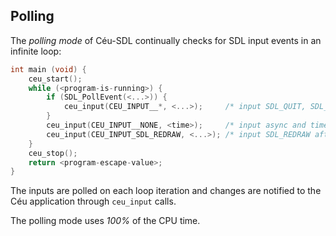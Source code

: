 ## Polling

The *polling mode* of Céu-SDL continually checks for SDL input events in an
infinite loop:

```c
int main (void) {
    ceu_start();
    while (<program-is-running>) {
        if (SDL_PollEvent(<...>)) {
            ceu_input(CEU_INPUT__*, <...>);     /* input SDL_QUIT, SDL_KEY*, SDL_MOUSE*, etc */
        }
        ceu_input(CEU_INPUT__NONE, <time>);     /* input async and timer */
        ceu_input(CEU_INPUT_SDL_REDRAW, <...>); /* input SDL_REDRAW after every input */
    }
    ceu_stop();
    return <program-escape-value>;
}
```

The inputs are polled on each loop iteration and changes are notified to the
Céu application through `ceu_input` calls.

The polling mode uses *100%* of the CPU time.
